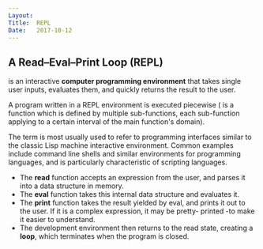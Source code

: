 ```yaml
---
Layout:	
Title:	REPL
Date:	2017-10-12
---
```


## A Read–Eval–Print Loop (REPL)

is an interactive **computer programming environment** that takes single user inputs, evaluates them, and quickly returns the result to the user.

A program written in a REPL environment is executed piecewise ( is a function which is defined by multiple sub-functions, each sub-function applying to a certain interval of the main function's domain).

The term is most usually used to refer to programming interfaces similar to the classic Lisp machine interactive environment. Common examples include command line shells and similar environments for programming languages, and is particularly characteristic of scripting languages.


-	The **read** function accepts an expression from the user, and parses it into a data structure in memory.
-	The **eval** function takes this internal data structure and evaluates it. 
-	The **print** function takes the result yielded by eval, and prints it out to the user. If it is a complex expression, it may be 		pretty-	printed -to make it easier to understand.
-	The development environment then returns to the read state, creating a **loop**, which terminates when the program is closed.
